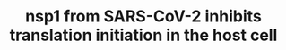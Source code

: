 ---
annotations:
- type: Disease Ontology
  value: severe acute respiratory syndrome
- type: Disease Ontology
  value: COVID-19
- type: Disease Ontology
  value: viral infectious disease
- type: Pathway Ontology
  value: translation initiation pathway
authors:
- NhungP
- Mkutmon
- Egonw
- Fehrhart
- Eweitz
communities:
- COVID19
description: The pathway depicted how nsp1 from SARS-CoV 2 may inhibit translation
  in the host cell (Yuan S et al 2020, PubMed 33188728). nsp1 protein competes with
  the EIF3J subunit of the EIF3s complex for binding to the 40S ribosomal subunit.
  The resulted 43S pre-initiation complex can no longer load the mRNA from the host
  cell for starting translation.
last-edited: 2021-10-25
organisms:
- Homo sapiens
redirect_from:
- /index.php/Pathway:WP5027
- /instance/WP5027
schema-jsonld:
- '@context': https://schema.org/
  '@id': https://wikipathways.github.io/pathways/WP5027.html
  '@type': Dataset
  creator:
    '@type': Organization
    name: WikiPathways
  description: The pathway depicted how nsp1 from SARS-CoV 2 may inhibit translation
    in the host cell (Yuan S et al 2020, PubMed 33188728). nsp1 protein competes with
    the EIF3J subunit of the EIF3s complex for binding to the 40S ribosomal subunit.
    The resulted 43S pre-initiation complex can no longer load the mRNA from the host
    cell for starting translation.
  keywords:
  - ''
  - EIF5
  - EIF3J
  - EIF2S1
  - Ternary complex
  - EIF3F
  - ribosomal subunit
  - EIF1A
  - EIF3I
  - EIF3H
  - met-tRNAi
  - Eukaryotic translation initiation
  - '40S cytosolic small '
  - nsp1
  - EIF3C
  - EIF2S2
  - factor 3 complex
  - EIF3D
  - '43S Pre-initiation '
  - EIF3G
  - EIF2S3
  - EIF3E
  - EIF1
  - Complex
  - EIF3A
  - EIF3B
  license: CC0
  name: nsp1 from SARS-CoV-2 inhibits translation initiation in the host cell
seo: CreativeWork
title: nsp1 from SARS-CoV-2 inhibits translation initiation in the host cell
wpid: WP5027
---